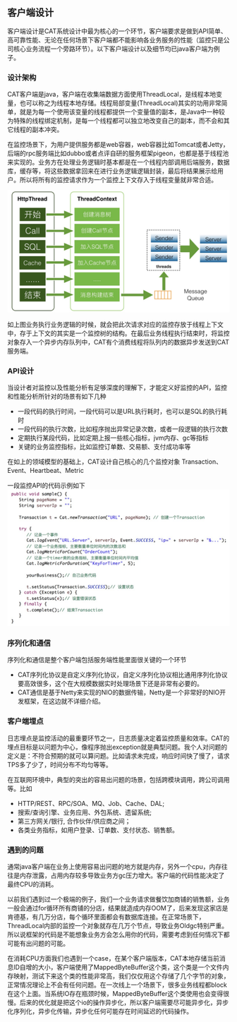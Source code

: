 ## 客户端设计
客户端设计是CAT系统设计中最为核心的一个环节，客户端要求是做到API简单、高可靠性能、无论在任何场景下客户端都不能影响各业务服务的性能（监控只是公司核心业务流程一个旁路环节）。以下客户端设计以及细节均已java客户端为例子。

### 设计架构
CAT客户端是java，客户端在收集端数据方面使用ThreadLocal，是线程本地变量，也可以称之为线程本地存储。线程局部变量(ThreadLocal)其实的功用非常简单，就是为每一个使用该变量的线程都提供一个变量值的副本，是Java中一种较为特殊的线程绑定机制，是每一个线程都可以独立地改变自己的副本，而不会和其它线程的副本冲突。

在监控场景下，为用户提供服务都是web容器，web容器比如Tomcat或者Jetty，后端的rpc服务端比如dubbo或者点评自研的服务框架pigeon，也都是基于线程池来实现的。业务方在处理业务逻辑时基本都是在一个线程内部调用后端服务，数据库，缓存等，将这些数据拿回来在进行业务逻辑逻辑封装，最后将结果展示给用户。所以将所有的监控请求作为一个监控上下文存入于线程变量就非常合适。
	
![image](../../resources/ch4-design/client01.png)

如上图业务执行业务逻辑的时候，就会把此次请求对应的监控存放于线程上下文中，存于上下文的其实是一个监控树的结构。在最后业务线程执行结束时，将监控对象存入一个异步内存队列中，CAT有个消费线程将队列内的数据异步发送到CAT服务端。

### API设计
当设计者对监控以及性能分析有足够深度的理解下，才能定义好监控的API，监控和性能分析所针对的场景有如下几种

- 一段代码的执行时间，一段代码可以是URL执行耗时，也可以是SQL的执行耗时
- 一段代码的执行次数，比如程序抛出异常记录次数，或者一段逻辑的执行次数
- 定期执行某段代码，比如定期上报一些核心指标，jvm内存、gc等指标
- 关键的业务监控指标，比如监控订单数、交易额、支付成功率等

在如上的领域模型的基础上，CAT设计自己核心的几个监控对象
Transaction、Event、Heartbeat、Metric

一段监控API的代码示例如下
![image](../../resources/ch4-design/client02.png)


### 序列化和通信

序列化和通信是整个客户端包括服务端性能里面很关键的一个环节

- CAT序列化协议是自定义序列化协议，自定义序列化协议相比通用序列化协议要高效很多，这个在大规模数据实时处理场景下还是非常有必要的。
- CAT通信是基于Netty来实现的NIO的数据传输，Netty是一个非常好的NIO开发框架，在这边就不详细介绍。

### 客户端埋点
日志埋点是监控活动的最重要环节之一，日志质量决定着监控质量和效率。CAT的埋点目标是以问题为中心，像程序抛出exception就是典型问题。我个人对问题的定义是：不符合预期的就可以算问题。比如请求未完成，响应时间快了慢了，请求TPS多了少了，时间分布不均匀等等。

在互联网环境中，典型的突出的容易出问题的场景，包括跨模块调用，跨公司调用等。比如

- HTTP/REST、RPC/SOA、MQ、Job、Cache、DAL; 
- 搜索/查询引擎、业务应用、外包系统、遗留系统; 
- 第三方网关/银行, 合作伙伴/供应商之间；
- 各类业务指标，如用户登录、订单数、支付状态、销售额。


### 遇到的问题
通常java客户端在业务上使用容易出问题的地方就是内存，另外一个cpu，内存往往是内存泄露，占用内存较多导致业务方gc压力增大。客户端的代码性能决定了最终CPU的消耗。

以前我们遇到过一个极端的例子，我们一个业务请求做餐饮加商铺的销售额，业务一般会通过for循环所有商铺的分店，结果就造成内存OOM了，后来发现这家店是肯德基，有几万分店，每个循环里面都会有数据库连接。在正常场景下，ThreadLocal内部的监控一个对象就存在几万个节点，导致业务Oldgc特别严重。所以说框架的代码是不能想象业务方会怎么用你的代码，需要考虑到任何情况下都可能有出问题的可能。

在消耗CPU方面我们也遇到一个case，在某个客户端版本，CAT本地存储当前消息ID自增的大小，客户端使用了MappedByteBuffer这个类，这个类是一个文件内存映射，测试下来这个类的性能非常高，我们仅仅用这个存储了几个字节的对象，正常情况理论上不会有任何问题。在一次线上一个场景下，很多业务线程都block在这个上面。当系统IO存在瓶颈时候，MappedByteBuffer这个类使用也会变得很慢。后来的优化就是把这个io的操作异步化，所以客户端需要尽可能异步化，异步化序列化，异步化传输，异步化任何可能存在时间延迟的代码操作。
